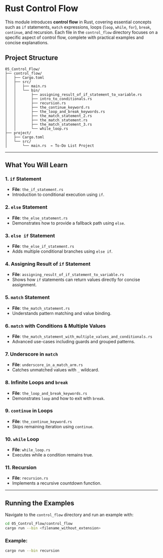 # Rust Control Flow

This module introduces **control flow** in Rust, covering essential concepts such as `if` statements, `match` expressions, loops (`loop`, `while`, `for`), `break`, `continue`, and recursion. Each file in the `control_flow` directory focuses on a specific aspect of control flow, complete with practical examples and concise explanations.

## Project Structure

```
05_Control_Flow/
├── control_flow/
│   ├── Cargo.toml
│   ├── src/
│   │   ├── main.rs
│   │   └── bin/
│   │       ├── assigning_result_of_if_statement_to_variable.rs
│   │       ├── intro_to_conditionals.rs
│   │       ├── recursion.rs
│   │       ├── the_continue_keyword.rs
│   │       ├── the_loop_and_break_keywords.rs
│   │       ├── the_match_statement_2.rs
│   │       ├── the_match_statement.rs
│   │       ├── the_match_statement_3.rs
│   │       └── while_loop.rs
├── project/
│   ├── Cargo.toml
│   └── src/
│       └── main.rs  ← To-Do List Project
```

---

## What You Will Learn

### 1. `if` Statement

* **File**: `the_if_statement.rs`
* Introduction to conditional execution using `if`.

### 2. `else` Statement

* **File**: `the_else_statement.rs`
* Demonstrates how to provide a fallback path using `else`.

### 3. `else if` Statement

* **File**: `the_else_if_statement.rs`
* Adds multiple conditional branches using `else if`.

### 4. Assigning Result of `if` Statement

* **File**: `assigning_result_of_if_statement_to_variable.rs`
* Shows how `if` statements can return values directly for concise assignment.

### 5. `match` Statement

* **File**: `the_match_statement.rs`
* Understands pattern matching and value binding.

### 6. `match` with Conditions & Multiple Values

* **File**: `the_match_statement_with_multiple_values_and_conditionals.rs`
* Advanced use-cases including guards and grouped patterns.

### 7. Underscore in `match`

* **File**: `underscore_in_a_match_arm.rs`
* Catches unmatched values with `_` wildcard.

### 8. Infinite Loops and `break`

* **File**: `the_loop_and_break_keywords.rs`
* Demonstrates `loop` and how to exit with `break`.

### 9. `continue` in Loops

* **File**: `the_continue_keyword.rs`
* Skips remaining iteration using `continue`.

### 10. `while` Loop

* **File**: `while_loop.rs`
* Executes while a condition remains true.

### 11. Recursion

* **File**: `recursion.rs`
* Implements a recursive countdown function.

---

## Running the Examples

Navigate to the `control_flow` directory and run an example with:

```bash
cd 05_Control_Flow/control_flow
cargo run --bin <filename_without_extension>
```

### Example:

```bash
cargo run --bin recursion
```
